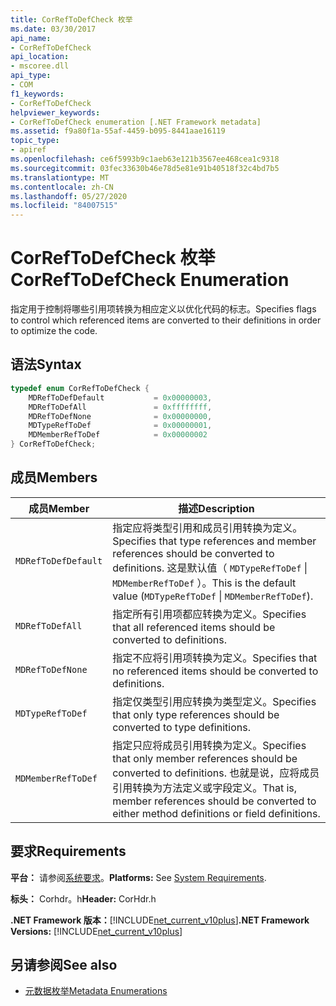 ```yaml
---
title: CorRefToDefCheck 枚举
ms.date: 03/30/2017
api_name:
- CorRefToDefCheck
api_location:
- mscoree.dll
api_type:
- COM
f1_keywords:
- CorRefToDefCheck
helpviewer_keywords:
- CorRefToDefCheck enumeration [.NET Framework metadata]
ms.assetid: f9a80f1a-55af-4459-b095-8441aae16119
topic_type:
- apiref
ms.openlocfilehash: ce6f5993b9c1aeb63e121b3567ee468cea1c9318
ms.sourcegitcommit: 03fec33630b46e78d5e81e91b40518f32c4bd7b5
ms.translationtype: MT
ms.contentlocale: zh-CN
ms.lasthandoff: 05/27/2020
ms.locfileid: "84007515"
---
```

# <a name="correftodefcheck-enumeration"></a><span data-ttu-id="bcac4-102">CorRefToDefCheck 枚举</span><span class="sxs-lookup"><span data-stu-id="bcac4-102">CorRefToDefCheck Enumeration</span></span>
<span data-ttu-id="bcac4-103">指定用于控制将哪些引用项转换为相应定义以优化代码的标志。</span><span class="sxs-lookup"><span data-stu-id="bcac4-103">Specifies flags to control which referenced items are converted to their definitions in order to optimize the code.</span></span>  
  
## <a name="syntax"></a><span data-ttu-id="bcac4-104">语法</span><span class="sxs-lookup"><span data-stu-id="bcac4-104">Syntax</span></span>  
  
```cpp  
typedef enum CorRefToDefCheck {  
    MDRefToDefDefault           = 0x00000003,  
    MDRefToDefAll               = 0xffffffff,  
    MDRefToDefNone              = 0x00000000,  
    MDTypeRefToDef              = 0x00000001,  
    MDMemberRefToDef            = 0x00000002  
} CorRefToDefCheck;  
```  
  
## <a name="members"></a><span data-ttu-id="bcac4-105">成员</span><span class="sxs-lookup"><span data-stu-id="bcac4-105">Members</span></span>  
  
|<span data-ttu-id="bcac4-106">成员</span><span class="sxs-lookup"><span data-stu-id="bcac4-106">Member</span></span>|<span data-ttu-id="bcac4-107">描述</span><span class="sxs-lookup"><span data-stu-id="bcac4-107">Description</span></span>|  
|------------|-----------------|  
|`MDRefToDefDefault`|<span data-ttu-id="bcac4-108">指定应将类型引用和成员引用转换为定义。</span><span class="sxs-lookup"><span data-stu-id="bcac4-108">Specifies that type references and member references should be converted to definitions.</span></span> <span data-ttu-id="bcac4-109">这是默认值（ `MDTypeRefToDef` &#124; `MDMemberRefToDef` ）。</span><span class="sxs-lookup"><span data-stu-id="bcac4-109">This is the default value (`MDTypeRefToDef` &#124; `MDMemberRefToDef`).</span></span>|  
|`MDRefToDefAll`|<span data-ttu-id="bcac4-110">指定所有引用项都应转换为定义。</span><span class="sxs-lookup"><span data-stu-id="bcac4-110">Specifies that all referenced items should be converted to definitions.</span></span>|  
|`MDRefToDefNone`|<span data-ttu-id="bcac4-111">指定不应将引用项转换为定义。</span><span class="sxs-lookup"><span data-stu-id="bcac4-111">Specifies that no referenced items should be converted to definitions.</span></span>|  
|`MDTypeRefToDef`|<span data-ttu-id="bcac4-112">指定仅类型引用应转换为类型定义。</span><span class="sxs-lookup"><span data-stu-id="bcac4-112">Specifies that only type references should be converted to type definitions.</span></span>|  
|`MDMemberRefToDef`|<span data-ttu-id="bcac4-113">指定只应将成员引用转换为定义。</span><span class="sxs-lookup"><span data-stu-id="bcac4-113">Specifies that only member references should be converted to definitions.</span></span> <span data-ttu-id="bcac4-114">也就是说，应将成员引用转换为方法定义或字段定义。</span><span class="sxs-lookup"><span data-stu-id="bcac4-114">That is, member references should be converted to either method definitions or field definitions.</span></span>|  
  
## <a name="requirements"></a><span data-ttu-id="bcac4-115">要求</span><span class="sxs-lookup"><span data-stu-id="bcac4-115">Requirements</span></span>  
 <span data-ttu-id="bcac4-116">**平台：** 请参阅[系统要求](../../get-started/system-requirements.md)。</span><span class="sxs-lookup"><span data-stu-id="bcac4-116">**Platforms:** See [System Requirements](../../get-started/system-requirements.md).</span></span>  
  
 <span data-ttu-id="bcac4-117">**标头：** Corhdr。h</span><span class="sxs-lookup"><span data-stu-id="bcac4-117">**Header:** CorHdr.h</span></span>  
  
 <span data-ttu-id="bcac4-118">**.NET Framework 版本：**[!INCLUDE[net_current_v10plus](../../../../includes/net-current-v10plus-md.md)]</span><span class="sxs-lookup"><span data-stu-id="bcac4-118">**.NET Framework Versions:** [!INCLUDE[net_current_v10plus](../../../../includes/net-current-v10plus-md.md)]</span></span>  
  
## <a name="see-also"></a><span data-ttu-id="bcac4-119">另请参阅</span><span class="sxs-lookup"><span data-stu-id="bcac4-119">See also</span></span>

- [<span data-ttu-id="bcac4-120">元数据枚举</span><span class="sxs-lookup"><span data-stu-id="bcac4-120">Metadata Enumerations</span></span>](metadata-enumerations.md)
